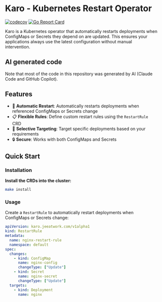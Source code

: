 # Karo - Kubernetes Restart Operator

[![codecov](https://codecov.io/gh/tom1299/karo/branch/main/graph/badge.svg)](https://codecov.io/gh/tom1299/karo)
[![Go Report Card](https://goreportcard.com/badge/github.com/tom1299/karo)](https://goreportcard.com/report/github.com/tom1299/karo)

Karo is a Kubernetes operator that automatically restarts deployments when ConfigMaps or Secrets they depend on are updated. This ensures your applications always use the latest configuration without manual intervention.

## AI generated code
Note that most of the code in this repository was generated by AI (Claude Code and GitHub Copilot).

## Features

- 🔄 **Automatic Restart**: Automatically restarts deployments when referenced ConfigMaps or Secrets change
- 📋 **Flexible Rules**: Define custom restart rules using the `RestartRule` CRD
- 🎯 **Selective Targeting**: Target specific deployments based on your requirements
- 🔒 **Secure**: Works with both ConfigMaps and Secrets

## Quick Start

### Installation

**Install the CRDs into the cluster:**
```sh
make install
```
### Usage

Create a `RestartRule` to automatically restart deployments when ConfigMaps or Secrets change:

```yaml
apiVersion: karo.jeeatwork.com/v1alpha1
kind: RestartRule
metadata:
  name: nginx-restart-rule
  namespace: default
spec:
  changes:
    - kind: ConfigMap
      name: nginx-config
      changeType: ["Update"]
    - kind: Secret
      name: nginx-secret
      changeType: ["Update"]
  targets:
    - kind: Deployment
      name: nginx
```
